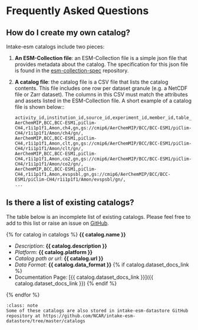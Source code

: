 # Frequently Asked Questions

## How do I create my own catalog?

Intake-esm catalogs include two pieces:

1.  **An ESM-Collection file**: an ESM-Collection file is a simple json file that provides metadata about
    the catalog. The specification for this json file is found in the
    [esm-collection-spec](https://github.com/NCAR/esm-collection-spec/blob/master/collection-spec/collection-spec.md) repository.

2.  **A catalog file**: the catalog file is a CSV file that lists the catalog contents. This file
    includes one row per dataset granule (e.g. a NetCDF file or Zarr dataset).
    The columns in this CSV must match the attributes and assets listed in the
    ESM-Collection file. A short example of a catalog file is shown below::

        activity_id,institution_id,source_id,experiment_id,member_id,table_id,variable_id,grid_label,zstore,dcpp_init_year
        AerChemMIP,BCC,BCC-ESM1,piClim-CH4,r1i1p1f1,Amon,ch4,gn,gs://cmip6/AerChemMIP/BCC/BCC-ESM1/piClim-CH4/r1i1p1f1/Amon/ch4/gn/,
        AerChemMIP,BCC,BCC-ESM1,piClim-CH4,r1i1p1f1,Amon,clt,gn,gs://cmip6/AerChemMIP/BCC/BCC-ESM1/piClim-CH4/r1i1p1f1/Amon/clt/gn/,
        AerChemMIP,BCC,BCC-ESM1,piClim-CH4,r1i1p1f1,Amon,co2,gn,gs://cmip6/AerChemMIP/BCC/BCC-ESM1/piClim-CH4/r1i1p1f1/Amon/co2/gn/,
        AerChemMIP,BCC,BCC-ESM1,piClim-CH4,r1i1p1f1,Amon,evspsbl,gn,gs://cmip6/AerChemMIP/BCC/BCC-ESM1/piClim-CH4/r1i1p1f1/Amon/evspsbl/gn/,
        ...

## Is there a list of existing catalogs?

The table below is an incomplete list of existing catalogs.
Please feel free to add to this list or raise an issue on [GitHub](https://github.com/intake/intake-esm/issues/new).

{% for catalog in catalogs %}
**{{ catalog.name }}**

- _Description_: **{{ catalog.description }}**
- _Platform_: **{{ catalog.platform }}**
- _Catalog path or url_: **{{ catalog.url }}**
- _Data Format_: **{{ catalog.data_format }}**
  {% if catalog.dataset_docs_link %}
- Documentation Page: [{{ catalog.dataset_docs_link }}]({{ catalog.dataset_docs_link }})
  {% endif %}

{% endfor %}

```{admonition} Note
:class: note
Some of these catalogs are also stored in intake-esm-datastore GitHub repository at https://github.com/NCAR/intake-esm-datastore/tree/master/catalogs
```
